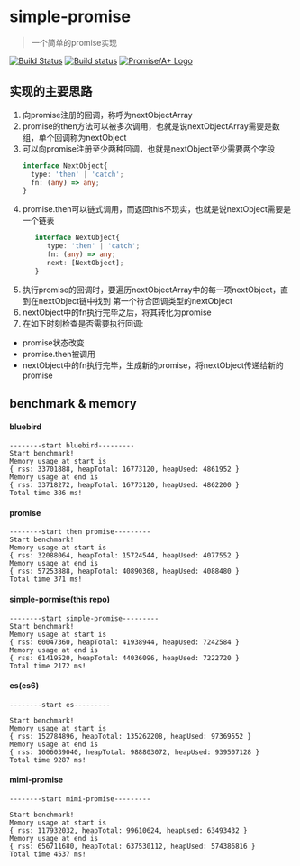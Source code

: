 # simple-promise

>一个简单的promise实现

[![Build Status](https://travis-ci.org/renaesop/simple-promise.svg?branch=master)](https://travis-ci.org/renaesop/simple-promise)
[![Build status](https://ci.appveyor.com/api/projects/status/ikn39wiu3fbh08uy/branch/master?svg=true)](https://ci.appveyor.com/project/renaesop/simple-promise/branch/master)
[![Promise/A+ Logo](https://promisesaplus.com/assets/logo-small.png)](https://promisesaplus.com/)


## 实现的主要思路

1. 向promise注册的回调，称呼为nextObjectArray
2. promise的then方法可以被多次调用，也就是说nextObjectArray需要是数组，单个回调称为nextObject
3. 可以向promise注册至少两种回调，也就是nextObject至少需要两个字段
     ````typescript
     interface NextObject{
       type: 'then' | 'catch';
       fn: (any) => any;
     }
     ````
4. promise.then可以链式调用，而返回this不现实，也就是说nextObject需要是一个链表
   ````typescript
      interface NextObject{
         type: 'then' | 'catch';
         fn: (any) => any;
         next: [NextObject];
      }
   ````
 5. 执行promise的回调时，要遍历nextObjectArray中的每一项nextObject，直到在nextObject链中找到
   第一个符合回调类型的nextObject
 6. nextObject中的fn执行完毕之后，将其转化为promise
 7. 在如下时刻检查是否需要执行回调:
- promise状态改变
- promise.then被调用
- nextObject中的fn执行完毕，生成新的promise，将nextObject传递给新的promise

## benchmark & memory

#### bluebird
````
--------start bluebird---------
Start benchmark!
Memory usage at start is
{ rss: 33701888, heapTotal: 16773120, heapUsed: 4861952 }
Memory usage at end is
{ rss: 33718272, heapTotal: 16773120, heapUsed: 4862200 }
Total time 386 ms!
`````

#### promise

````
--------start then promise---------
Start benchmark!
Memory usage at start is
{ rss: 32088064, heapTotal: 15724544, heapUsed: 4077552 }
Memory usage at end is
{ rss: 57253888, heapTotal: 40890368, heapUsed: 4088480 }
Total time 371 ms!
````

#### simple-pormise(this repo)
````
--------start simple-promise---------
Start benchmark!
Memory usage at start is
{ rss: 60047360, heapTotal: 41938944, heapUsed: 7242584 }
Memory usage at end is
{ rss: 61419520, heapTotal: 44036096, heapUsed: 7222720 }
Total time 2172 ms!
````

#### es(es6)
````
--------start es---------

Start benchmark!
Memory usage at start is
{ rss: 152784896, heapTotal: 135262208, heapUsed: 97369552 }
Memory usage at end is
{ rss: 1006039040, heapTotal: 988803072, heapUsed: 939507128 }
Total time 9287 ms!
````

#### mimi-promise
````
--------start mimi-promise---------

Start benchmark!
Memory usage at start is
{ rss: 117932032, heapTotal: 99610624, heapUsed: 63493432 }
Memory usage at end is
{ rss: 656711680, heapTotal: 637530112, heapUsed: 574386816 }
Total time 4537 ms!
````